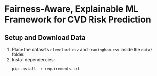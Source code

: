 # Fairness-Aware, Explainable ML Framework for CVD Risk Prediction

## Setup and Download Data

1. Place the datasets `cleveland.csv` and `framingham.csv` inside the `data/` folder.
2. Install dependencies:
   ```bash
   pip install -r requirements.txt

